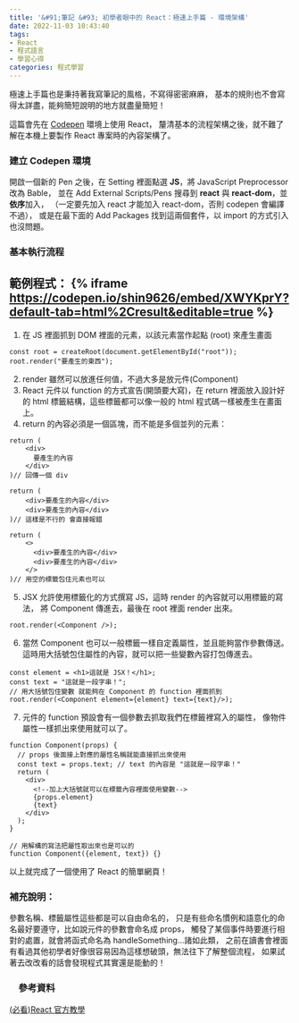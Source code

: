 ```yaml
---
title: '&#91;筆記 &#93; 初學者眼中的 React：極速上手篇 - 環境架構'
date: 2022-11-03 10:43:40
tags:
- React
- 程式語言
- 學習心得
categories: 程式學習
---
```

極速上手篇也是秉持著我寫筆記的風格，不寫得密密麻麻，
基本的規則也不會寫得太詳盡，能夠簡短說明的地方就盡量簡短！

這篇會先在 [Codepen](https://codepen.io/) 環境上使用 React，
釐清基本的流程架構之後，就不難了解在本機上要製作 React 專案時的內容架構了。
<!-- more -->
### 建立 Codepen 環境

開啟一個新的 Pen 之後，在 Setting 裡面點選 **JS**，將 JavaScript Preprocessor 改為 Bable，
並在 Add External Scripts/Pens 搜尋到 **react** 與 **react-dom**，並**依序**加入，
（一定要先加入 react 才能加入 react-dom，否則 codepen 會編譯不過），
或是在最下面的 Add Packages 找到這兩個套件，以 import 的方式引入也沒問題。 

### 基本執行流程

範例程式：
{% iframe https://codepen.io/shin9626/embed/XWYKprY?default-tab=html%2Cresult&editable=true %}
---
1. 在 JS 裡面抓到 DOM 裡面的元素，以該元素當作起點 (root) 來產生畫面
   
```JS
const root = createRoot(document.getElementById("root"));
root.render("要產生的東西");
```
2. render 雖然可以放進任何值，不過大多是放元件(Component)
3. React 元件以 function 的方式宣告(開頭要大寫)，在 return 裡面放入設計好的 html 標籤結構，這些標籤都可以像一般的 html 程式碼一樣被產生在畫面上。
4. return 的內容必須是一個區塊，而不能是多個並列的元素：
   
```JS
return (
    <div>
      要產生的內容
    </div>
)// 回傳一個 div

return (
    <div>要產生的內容</div>
    <div>要產生的內容</div>
)// 這樣是不行的 會直接報錯

return (
    <>
      <div>要產生的內容</div>
      <div>要產生的內容</div>
    </>
)// 用空的標籤包住元素也可以
```

5. JSX 允許使用標籤化的方式撰寫 JS，這時 render 的內容就可以用標籤的寫法，
將 Component 傳進去，最後在 root 裡面 render 出來。

```JS
root.render(<Component />);
```

6. 當然 Component 也可以一般標籤一樣自定義屬性，並且能夠當作參數傳送。
這時用大括號包住屬性的內容，就可以把一些變數內容打包傳進去。
   
```JS
const element = <h1>這就是 JSX！</h1>;
const text = "這就是一段字串！";
// 用大括號包住變數 就能夠在 Component 的 function 裡面抓到
root.render(<Component element={element} text={text}/>);
```

7. 元件的 function 預設會有一個參數去抓取我們在標籤裡寫入的屬性，
像物件屬性一樣抓出來使用就可以了。

```JS
function Component(props) {
  // props 後面接上對應的屬性名稱就能直接抓出來使用
  const text = props.text; // text 的內容是 "這就是一段字串！"
  return (
    <div>
      <!--加上大括號就可以在標籤內容裡面使用變數--> 
      {props.element}
      {text}
    </div>
  );
}

// 用解構的寫法把屬性取出來也是可以的
function Component({element, text}) {}
```

以上就完成了一個使用了 React 的簡單網頁！

### 補充說明：
參數名稱、標籤屬性這些都是可以自由命名的，
只是有些命名慣例和語意化的命名最好要遵守，比如說元件的參數會命名成 props，
觸發了某個事件時要進行相對的處置，就會將函式命名為 handleSomething...諸如此類，
之前在讀書會裡面有看過其他初學者好像很容易因為這樣想破頭，無法往下了解整個流程，
如果試著去改改看的話會發現程式其實還是能動的！



### 　參考資料
[(必看)React 官方教學](https://zh-hant.reactjs.org/docs/hello-world.html)
